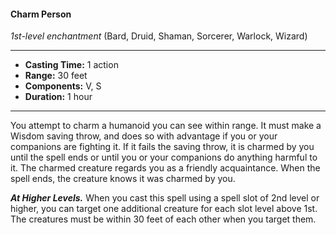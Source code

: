 #### Charm Person
*1st-level enchantment* (Bard, Druid, Shaman, Sorcerer, Warlock, Wizard)
___
- **Casting Time:** 1 action
- **Range:** 30 feet
- **Components:** V, S
- **Duration:** 1 hour
---
You attempt to charm a humanoid you can see within range. It must make a Wisdom saving throw, and does so with advantage if you or your companions are fighting it. If it fails the saving throw, it is charmed by you until the spell ends or until you or your companions do anything harmful to it. The charmed creature regards you as a friendly acquaintance. When the spell ends, the creature knows it was charmed by you.

***At Higher Levels.*** When you cast this spell using a spell slot of 2nd level or higher, you can target one additional creature for each slot level above 1st. The creatures must be within 30 feet of each other when you target them.